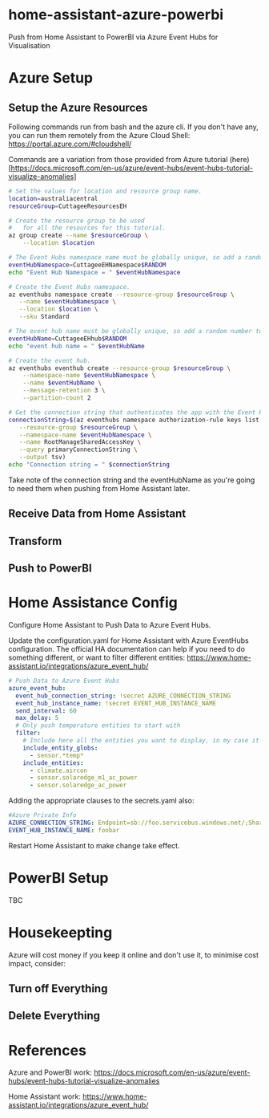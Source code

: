 # home-assistant-azure-powerbi
Push from Home Assistant to PowerBI via Azure Event Hubs for Visualisation





# Azure Setup
## Setup the Azure Resources
Following commands run from bash and the azure cli.  If you don't have any, you can run them remotely from the Azure Cloud Shell: https://portal.azure.com/#cloudshell/

Commands are a variation from those provided from Azure tutorial (here)[https://docs.microsoft.com/en-us/azure/event-hubs/event-hubs-tutorial-visualize-anomalies]
``` bash
# Set the values for location and resource group name.
location=australiacentral
resourceGroup=CuttageeResourcesEH

# Create the resource group to be used
#   for all the resources for this tutorial.
az group create --name $resourceGroup \
    --location $location

# The Event Hubs namespace name must be globally unique, so add a random number to the end.
eventHubNamespace=CuttageeEHNamespace$RANDOM
echo "Event Hub Namespace = " $eventHubNamespace

# Create the Event Hubs namespace.
az eventhubs namespace create --resource-group $resourceGroup \
   --name $eventHubNamespace \
   --location $location \
   --sku Standard

# The event hub name must be globally unique, so add a random number to the end.
eventHubName=CuttageeEHhub$RANDOM
echo "event hub name = " $eventHubName

# Create the event hub.
az eventhubs eventhub create --resource-group $resourceGroup \
    --namespace-name $eventHubNamespace \
    --name $eventHubName \
    --message-retention 3 \
    --partition-count 2

# Get the connection string that authenticates the app with the Event Hubs service.
connectionString=$(az eventhubs namespace authorization-rule keys list \
   --resource-group $resourceGroup \
   --namespace-name $eventHubNamespace \
   --name RootManageSharedAccessKey \
   --query primaryConnectionString \
   --output tsv)
echo "Connection string = " $connectionString 

```

Take note of the connection string and the eventHubName as you're going to need them when pushing from Home Assistant later.


## Receive Data from Home Assistant




## Transform

## Push to PowerBI

# Home Assistance Config
Configure Home Assistant to Push Data to Azure Event Hubs.

Update the configuration.yaml for Home Assistant with Azure EventHubs configuration.  The official HA documentation can help if you need to do something different, or want to filter different entities: https://www.home-assistant.io/integrations/azure_event_hub/

``` yaml
# Push Data to Azure Event Hubs
azure_event_hub:
  event_hub_connection_string: !secret AZURE_CONNECTION_STRING
  event_hub_instance_name: !secret EVENT_HUB_INSTANCE_NAME
  send_interval: 60
  max_delay: 5
  # Only push temperature entities to start with
  filter: 
    # Include here all the entities you want to display, in my case it is the key temperature, aircon and power entities
    include_entity_globs:
      - sensor.*temp*
    include_entities: 
      - climate.aircon
      - sensor.solaredge_m1_ac_power
      - sensor.solaredge_ac_power

```

Adding the appropriate clauses to the secrets.yaml also: 
``` yaml
#Azure Private Info
AZURE_CONNECTION_STRING: Endpoint=sb://foo.servicebus.windows.net/;SharedAccessKeyName=RootManageSharedAccessKey;SharedAccessKey=bar
EVENT_HUB_INSTANCE_NAME: foobar
```

Restart Home Assistant to make change take effect.

# PowerBI Setup

TBC

# Housekeepting
Azure will cost money if you keep it online and don't use it, to minimise cost impact, consider:
## Turn off Everything

## Delete Everything

# References

Azure and PowerBI work: 
https://docs.microsoft.com/en-us/azure/event-hubs/event-hubs-tutorial-visualize-anomalies

Home Assistant work: 
https://www.home-assistant.io/integrations/azure_event_hub/

